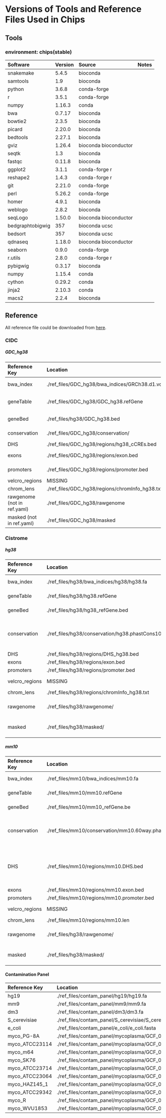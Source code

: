 # Versions of Tools and Reference Files Used in Chips

## Tools

### environment: chips(stable)

| Software         | Version | Source                | Notes |
|:-----------------|:--------|:----------------------|:------|
| snakemake        | 5.4.5   | bioconda              |       |
| samtools         | 1.9     | bioconda              |       |
| python           | 3.6.8   | conda-forge           |       |
| r                | 3.5.1   | conda-forge           |       |
| numpy            | 1.16.3  | conda                 |       |
| bwa              | 0.7.17  | bioconda              |       |
| bowtie2          | 2.3.5   | bioconda              |       |
| picard           | 2.20.0  | bioconda              |       |
| bedtools         | 2.27.1  | bioconda              |       |
| gviz             | 1.26.4  | bioconda bioconductor |       |
| seqtk            | 1.3     | bioconda              |       |
| fastqc           | 0.11.8  | bioconda              |       |
| ggplot2          | 3.1.1   | conda-forge r         |       |
| reshape2         | 1.4.3   | conda-forge r         |       |
| git              | 2.21.0  | conda-forge           |       |
| perl             | 5.26.2  | conda-forge           |       |
| homer            | 4.9.1   | bioconda              |       |
| weblogo          | 2.8.2   | bioconda              |       |
| seqLogo          | 1.50.0  | bioconda bioconductor |       |
| bedgraphtobigwig | 357     | bioconda ucsc         |       |
| bedsort          | 357     | bioconda ucsc         |       |
| qdnaseq          | 1.18.0  | bioconda bioconductor |       |
| seaborn          | 0.9.0   | conda-forge           |       |
| r.utils          | 2.8.0   | conda-forge r         |       |
| pybigwig         | 0.3.17  | bioconda              |       |
| numpy            | 1.15.4  | conda                 |       |
| cython           | 0.29.2  | conda                 |       |
| jinja2           | 2.10.3  | conda                 |       |
| macs2            | 2.2.4   | bioconda              |       |


## Reference

All reference file could be downloaded from [here](http://cistrome.org/~xindong/chips_reference_files/).

### CIDC

##### GDC_hg38

| Reference Key               | Location                                          | Version        | Source                                                                                  | Notes                           |
|:----------------------------|:--------------------------------------------------|:---------------|:----------------------------------------------------------------------------------------|:--------------------------------|
| bwa_index                   | ./ref_files/GDC_hg38/bwa_indices/GRCh38.d1.vd1.fa | GRCh38         | https://gdc.cancer.gov/about-data/data-harmonization-and-generation/gdc-reference-files | GDC.h38.d1.vd1 BWA Index Files  |
| geneTable                   | ./ref_files/GDC_hg38/GDC_hg38.refGene             | GENCODE v22    | Download from UCSC genome table browser                                                 | used for calculate ceas and CNV |
| geneBed                     | ./ref_files/hg38/GDC_hg38.bed                     | GENCODE v22    | reformat gtf by cidc_chips/static/scripts/GtfToBed.py                                   | used for calculating RP         |
| conservation                | ./ref_files/GDC_hg38/conservation/                | GRCh38, 100way | https://hgdownload.soe.ucsc.edu/goldenPath/hg38/phastCons100way/                        |                                 |
| DHS                         | ./ref_files/GDC_hg38/regions/hg38_cCREs.bed       |                | cCRE regions from ENCODE Project                                                        |                                 |
| exons                       | ./ref_files/GDC_hg38/regions/exon.bed             | GENCODE v22    | extract from geneTable                                                                  |                                 |
| promoters                   | ./ref_files/GDC_hg38/regions/promoter.bed         | GENCODE v22    | extract from geneTable                                                                  |                                 |
| velcro_regions              | MISSING                                           | -              | -                                                                                       | Blacklist Region                |
| chrom_lens                  | ./ref_files/GDC_hg38/regions/chromInfo_hg38.txt   |                | extract from rawgenome by `samtools faidx`                                              |                                 |
| rawgenome (not in ref.yaml) | ./ref_files/GDC_hg38/rawgenome                    |                | split rawgenome into each chromosome                                                    | required by MDSeqPos            |
| masked (not in ref.yaml)    | ./ref_files/GDC_hg38/masked                       |                |                                                                                         | required by MDSeqPos            |

### Cistrome

##### hg38

| Reference Key  | Location                                              | Version      | Source                                                                           | MD5 | Notes                              |
|:---------------|:------------------------------------------------------|:-------------|:---------------------------------------------------------------------------------|:----|:-----------------------------------|
| bwa_index      | ./ref_files/hg38/bwa_indices/hg38/hg38.fa             | hg38         | http://hgdownload.cse.ucsc.edu/goldenPath/hg38/bigZips/hg38.chromFa.tar.gz       |     | use bwa to build index             |
| geneTable      | ./ref_files/hg38/hg38.refGene                         | refseq hg38  | refseq from UCSC table browser                                                   |     | Calculate RP                       |
| geneBed        | ./ref_files/hg38/hg38_refGene.bed                     | refseq hg38  | reformat feature table by cidc_chips/static/scripts/FeatureTableToBed.py         |     |                                    |
| conservation   | ./ref_files/hg38/conservation/hg38.phastCons100way.bw | hg38, 100way | https://hgdownload.soe.ucsc.edu/goldenPath/hg38/phastCons100way/                 |     | Previous using 7way in Cistrome DB |
| DHS            | ./ref_files/hg38/regions/DHS_hg38.bed                 |              | Union DHS regions from Cistrome DB                                               |     |                                    |
| exons          | ./ref_files/hg38/regions/exon.bed                     |              | extract from geneTable                                                           |     |                                    |
| promoters      | ./ref_files/hg38/regions/promoter.bed                 |              | extract from geneTable                                                           |     |                                    |
| velcro_regions | MISSING                                               | -            | -                                                                                |     | Blacklist Region                   |
| chrom_lens     | ./ref_files/hg38/regions/chromInfo_hg38.txt           |              | UCSC table browser                                                               |     |                                    |
| rawgenome      | ./ref_files/hg38/rawgenome/                           |              | http://hgdownload.cse.ucsc.edu/goldenPath/hg38/bigZips/hg38.chromFa.tar.gz       |     | required by MDSeqPos               |
| masked         | ./ref_files/hg38/masked/                              |              | http://hgdownload.cse.ucsc.edu/goldenPath/hg38/bigZips/hg38.chromFaMasked.tar.gz |     | required by MDSeqPos               |


##### mm10

| Reference Key  | Location                                              | Version     | Source                                                                      | MD5 | Notes                                               |
|:---------------|:------------------------------------------------------|:------------|:----------------------------------------------------------------------------|:----|:----------------------------------------------------|
| bwa_index      | ./ref_files/mm10/bwa_indices/mm10.fa                  | mm10        | http://hgdownload.cse.ucsc.edu/goldenpath/mm10/bigZips/chromFa.tar.gz       |     | use bwa to build index                              |
| geneTable      | ./ref_files/mm10/mm10.refGene                         | refseq mm10 | refseq from UCSC table browser                                              |     | Calculate RP                                        |
| geneBed        | ./ref_files/mm10/mm10_refGene.be                      | refseq mm10 | reformat feature table by cidc_chips/static/scripts/FeatureTableToBed.py    |     |                                                     |
| conservation   | ./ref_files/mm10/conservation/mm10.60way.phastCons.bw | mm10, 60way |                                                                             |     | Previous using 60way in Cistrome DB                 |
| DHS            | ./ref_files/mm10/regions/mm10.DHS.bed                 |             | Union DHS regions from Cistrome DB                                          |     | merging all the peaks of DNase-seq data from ENCODE |
| exons          | ./ref_files/mm10/regions/mm10.exon.bed                |             | extract from geneTable                                                      |     |                                                     |
| promoters      | ./ref_files/mm10/regions/mm10.promoter.bed            |             | extract from geneTable                                                      |     |                                                     |
| velcro_regions | MISSING                                               | -           | -                                                                           |     | Blacklist Region                                    |
| chrom_lens     | ./ref_files/mm10/regions/mm10.len                     |             | UCSC table browser                                                          |     |                                                     |
| rawgenome      | ./ref_files/hg38/rawgenome/                           |             | http://hgdownload.cse.ucsc.edu/goldenpath/mm10/bigZips/chromFa.tar.gz       |     | required by MDSeqPos                                |
| masked         | ./ref_files/hg38/masked/                              |             | http://hgdownload.cse.ucsc.edu/goldenpath/mm10/bigZips/chromFaMasked.tar.gz |     | required by MDSeqPos                                |

#### Contamination Panel

| Reference Key  | Location                                                                          | Version | Source | MD5 | Notes |
|:---------------|:----------------------------------------------------------------------------------|:--------|:-------|:----|:------|
| hg19           | ./ref_files/contam_panel/hg19/hg19.fa                                             |         |        |     |       |
| mm9            | ./ref_files/contam_panel/mm9/mm9.fa                                               |         |        |     |       |
| dm3            | ./ref_files/contam_panel/dm3/dm3.fa                                               |         |        |     |       |
| S_cerevisiae   | ./ref_files/contam_panel/S_cerevisiae/S_cerevisiae.fa                             |         |        |     |       |
| e_coli         | ./ref_files/contam_panel/e_coli/e_coli.fasta                                      |         |        |     |       |
| myco_PG-8A     | ./ref_files/contam_panel/mycoplasma/GCF_000018785.1_ASM1878v1/myco_PG-8A.fna      |         |        |     |       |
| myco_ATCC23114 | ./ref_files/contam_panel/mycoplasma/GCF_000085865.1_ASM8586v1/myco_ATCC23114.fna  |         |        |     |       |
| myco_m64       | ./ref_files/contam_panel/mycoplasma/GCF_000186005.1_ASM18600v1/myco_m64.fna       |         |        |     |       |
| myco_SK76      | ./ref_files/contam_panel/mycoplasma/GCF_000313635.1_ASM31363v1/myco_SK76.fna      |         |        |     |       |
| myco_ATCC23714 | ./ref_files/contam_panel/mycoplasma/GCF_000420105.1_ASM42010v1/myco_ATCC23714.fna |         |        |     |       |
| myco_ATCC23064 | ./ref_files/contam_panel/mycoplasma/GCF_000485555.1_ASM48555v1/myco_ATCC23064.fna |         |        |     |       |
| myco_HAZ145_1  | ./ref_files/contam_panel/mycoplasma/GCF_001547975.1_ASM154797v1/myco_HAZ145_1.fna |         |        |     |       |
| myco_ATCC29342 | ./ref_files/contam_panel/mycoplasma/GCF_000027345.1_ASM2734v1/myco_ATCC29342.fna  |         |        |     |       |
| myco_R         | ./ref_files/contam_panel/mycoplasma/GCF_000092585.1_ASM9258v1/myco_R.fna          |         |        |     |       |
| myco_WVU1853   | ./ref_files/contam_panel/mycoplasma/GCF_000969765.1_ASM96976v1/myco_WVU1853.fna   |         |        |     |       |


